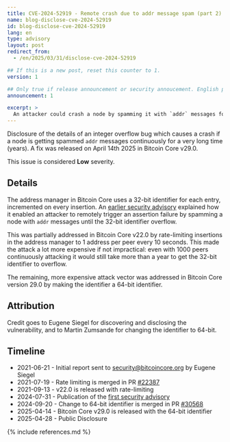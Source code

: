 ```yaml
---
title: CVE-2024-52919 - Remote crash due to addr message spam (part 2)
name: blog-disclose-cve-2024-52919
id: blog-disclose-cve-2024-52919
lang: en
type: advisory
layout: post
redirect_from:
  - /en/2025/03/31/disclose-cve-2024-52919

## If this is a new post, reset this counter to 1.
version: 1

## Only true if release announcement or security annoucement. English posts only
announcement: 1

excerpt: >
  An attacker could crash a node by spamming it with `addr` messages for a very long time. A fix was released on April 14th 2025 in Bitcoin Core v29.0.
---
```


Disclosure of the details of an integer overflow bug which causes a crash if a node is getting
spammed `addr` messages continuously for a very long time (years). A fix was released on April 14th
2025 in Bitcoin Core v29.0.

This issue is considered **Low** severity.

## Details

The address manager in Bitcoin Core uses a 32-bit identifier for each entry, incremented on every
insertion. An [earlier security
advisory](https://bitcoincore.org/en/2024/07/31/disclose-addrman-int-overflow) explained how it
enabled an attacker to remotely trigger an assertion failure by spamming a node with `addr` messages
until the 32-bit identifier overflow.

This was partially addressed in Bitcoin Core v22.0 by rate-limiting insertions in the address
manager to 1 address per peer every 10 seconds. This made the attack a lot more expensive if not
impractical: even with 1000 peers continuously attacking it would still take more than a year to get
the 32-bit identifier to overflow.

The remaining, more expensive attack vector was addressed in Bitcoin Core version 29.0 by making the
identifier a 64-bit identifier.

## Attribution

Credit goes to Eugene Siegel for discovering and disclosing the vulnerability, and to Martin
Zumsande for changing the identifier to 64-bit.

## Timeline

* 2021-06-21 - Initial report sent to security@bitcoincore.org by Eugene Siegel
* 2021-07-19 - Rate limiting is merged in PR [#22387](https://github.com/bitcoin/bitcoin/pull/22387)
* 2021-09-13 - v22.0 is released with rate-limiting
* 2024-07-31 - Publication of the [first security advisory](https://bitcoincore.org/en/2024/07/31/disclose-addrman-int-overflow)
* 2024-09-20 - Change to 64-bit identifier is merged in PR [#30568](https://github.com/bitcoin/bitcoin/pull/30568)
* 2025-04-14 - Bitcoin Core v29.0 is released with the 64-bit identifier
* 2025-04-28 - Public Disclosure

{% include references.md %}
